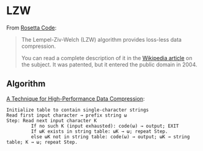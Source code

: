 # LZW

From [Rosetta Code](https://rosettacode.org/wiki/LZW_compression):

> The Lempel-Ziv-Welch (LZW) algorithm provides loss-less data compression.
>
> You can read a complete description of it in the [Wikipedia article](https://en.wikipedia.org/wiki/Lempel-Ziv-Welch) on the subject. It was patented, but it entered the public domain in 2004.

## Algorithm

[A Technique for High-Performance Data Compression](https://www.csd.uoc.gr/~hy474/bibliography/DataCompression-Welch.pdf):

```
Initialize table to contain single-character strings
Read first input character → prefix string ω
Step: Read next input character K
         If no such K (input exhausted): code(ω) → output; EXIT
         If ωK exists in string table: ωK → ω; repeat Step.
         else ωK not in string table: code(ω) → output; ωK → string table; K → ω; repeat Step.
```
